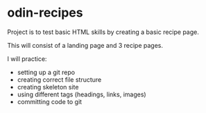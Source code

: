 # odin-recipes

Project is to test basic HTML skills by creating a basic recipe page.

This will consist of a landing page and 3 recipe pages.

I will practice:
 - setting up a git repo
 - creating correct file structure
 - creating skeleton site
 - using different tags (headings, links, images)
 - committing code to git
